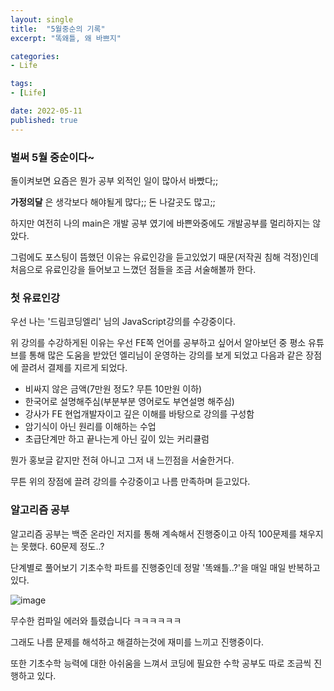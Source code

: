 ```yaml
---
layout: single
title:  "5월중순의 기록"
excerpt: "똑왜틀, 왜 바쁘지"

categories:
- Life

tags:
- [Life]

date: 2022-05-11
published: true
---
```

### 벌써 5월 중순이다~

돌이켜보면 요즘은 뭔가 공부 외적인 일이 많아서 바빴다;;

**가정의달** 은 생각보다 해야될게 많다;; 돈 나갈곳도 많고;;

하지만 여전히 나의 main은 개발 공부 였기에 바쁜와중에도 개발공부를 멀리하지는 않았다.

그럼에도 포스팅이 뜸했던 이유는 유료인강을 듣고있었기 때문(저작권 침해 걱정)인데 처음으로 유료인강을 들어보고 느꼈던 점들을 조금 서술해볼까 한다.

### 첫 유료인강

우선 나는 '드림코딩엘리' 님의 JavaScript강의를 수강중이다.

위 강의를 수강하게된 이유는 우선 FE쪽 언어를 공부하고 싶어서 알아보던 중 평소 유튜브를 통해 많은 도움을 받았던 엘리님이 운영하는 강의를 보게 되었고
다음과 같은 장점에 끌려서 결제를 지르게 되었다.

* 비싸지 않은 금액(7만원 정도? 무튼 10만원 이하)
* 한국어로 설명해주심(부분부분 영어로도 부연설명 해주심)
* 강사가 FE 현업개발자이고 깊은 이해를 바탕으로 강의를 구성함
* 암기식이 아닌 원리를 이해하는 수업
* 초급단계만 하고 끝나는게 아닌 깊이 있는 커리큘럼

뭔가 홍보글 같지만 전혀 아니고 그저 내 느낀점을 서술한거다.

무튼 위의 장점에 끌려 강의를 수강중이고 나름 만족하며 듣고있다.

### 알고리즘 공부

알고리즘 공부는 백준 온라인 저지를 통해 계속해서 진행중이고 아직 100문제를 채우지는 못했다. 60문제 정도..?

단계별로 풀어보기 기초수학 파트를 진행중인데 정말 '똑왜틀..?'을 매일 매일 반복하고있다.

![image](https://user-images.githubusercontent.com/101924720/167781420-359f9017-d44e-458f-bb10-a60bed9711b8.png)

무수한 컴파일 에러와 틀렸습니다 ㅋㅋㅋㅋㅋㅋ

그래도 나름 문제를 해석하고 해결하는것에 재미를 느끼고 진행중이다.

또한 기초수학 능력에 대한 아쉬움을 느껴서 코딩에 필요한 수학 공부도 따로 조금씩 진행하고 있다.
